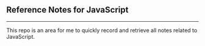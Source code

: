 ## Reference Notes for JavaScript
---
This repo is an area for me to quickly record and retrieve all notes related to JavaScript.
